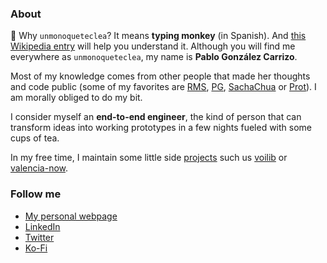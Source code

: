 ### About

🐒 Why `unmonoqueteclea`? It means **typing monkey** (in Spanish).
And [this Wikipedia
entry](https://en.wikipedia.org/wiki/Infinite_monkey_theorem) will
help you understand it. Although you will find me everywhere as
`unmonoqueteclea`, my name is **Pablo González Carrizo**.

Most of my knowledge comes from other people that made her thoughts
and code public (some of my favorites are [RMS](https://stallman.org),
[PG](http://www.paulgraham.com/),
[SachaChua](https://sachachua.com/blog/) or
[Prot](https://protesilaos.com/)). I am morally obliged to do my bit.

I consider myself an **end-to-end engineer**, the kind of person that can
transform ideas into working prototypes in a few nights fueled with
some cups of tea.

In my free time, I maintain some little side [projects](https://unmonoqueteclea.github.io/projects.html) 
such us [voilib](https://voilib.com) or [valencia-now](https://valencianow.streamlit.app/).
### Follow me

- [My personal webpage](https://unmonoqueteclea.github.io/)
- [LinkedIn](https://www.linkedin.com/in/pgonzalezcarrizo/)
- [Twitter](https://twitter.com/unmonoqueteclea)
- [Ko-Fi](https://ko-fi.com/unmonoqueteclea)
